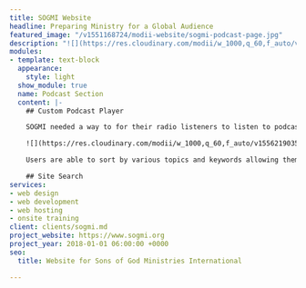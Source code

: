 ```yaml
---
title: SOGMI Website
headline: Preparing Ministry for a Global Audience
featured_image: "/v1551168724/modii-website/sogmi-podcast-page.jpg"
description: "![](https://res.cloudinary.com/modii/w_1000,q_60,f_auto/v1556218792/modii-website/screencapture-sogmi-org-2019-02-26-00_59_00.png)"
modules:
- template: text-block
  appearance:
    style: light
  show_module: true
  name: Podcast Section
  content: |-
    ## Custom Podcast Player

    SOGMI needed a way to for their radio listeners to listen to podcasts on the website. We built out a custom audio player that looks great on all devices.

    ![](https://res.cloudinary.com/modii/w_1000,q_60,f_auto/v1556219035/modii-website/Podcast%20page.png)

    Users are able to sort by various topics and keywords allowing them to find easily find episodes that they want to listen to.

    ## Site Search
services:
- web design
- web development
- web hosting
- onsite training
client: clients/sogmi.md
project_website: https://www.sogmi.org
project_year: 2018-01-01 06:00:00 +0000
seo:
  title: Website for Sons of God Ministries International

---
```


